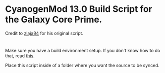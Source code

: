 # CyanogenMod 13.0 Build Script for the Galaxy Core Prime.

Credit to [zlaja84](https://github.com/zlaja) for his original script.
#

Make sure you have a build environment setup. If you don't know how to do that, read [this](http://source.android.com/source/initializing.html).

Place this script inside of a folder where you want the source to be synced.
